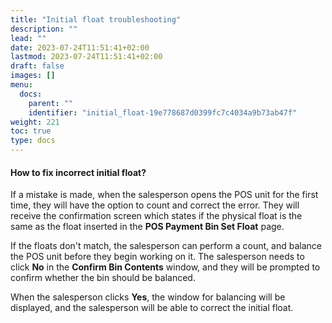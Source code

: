 ```yaml
---
title: "Initial float troubleshooting"
description: ""
lead: ""
date: 2023-07-24T11:51:41+02:00
lastmod: 2023-07-24T11:51:41+02:00
draft: false
images: []
menu:
  docs:
    parent: ""
    identifier: "initial_float-19e778687d0399fc7c4034a9b73ab47f"
weight: 221
toc: true
type: docs
---
```

#### How to fix incorrect initial float?

If a mistake is made, when the salesperson opens the POS unit for the first time, they will have the option to count and correct the error. They will receive the confirmation screen which states if the physical float is the same as the float inserted in the **POS Payment Bin Set Float** page.

If the floats don't match, the salesperson can perform a count, and balance the POS unit before they begin working on it. The salesperson needs to click **No** in the **Confirm Bin Contents** window, and they will be prompted to confirm whether the bin should be balanced. 

When the salesperson clicks **Yes**, the window for balancing will be displayed, and the salesperson will be able to correct the initial float.